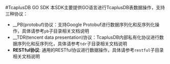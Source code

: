 #TcaplusDB GO SDK
本SDK主要提供GO语言进行TcaplusDB表数据操作，支持三种协议：
* __PB(protobuf)协议：支持Google Protobuf进行数据序列化和反序列化操作，具体请参考`pb`子目录相关文档说明
* __TDR(tencent data presentation)协议：TcaplusDB内部私有化协议进行数据序列化和反序列化，具体请参考`tdr`子目录相关文档说明
* __RESTful协议__: 通用的RESTful协议进行数据操作，具体请参考`restful`子目录相关文档说明
